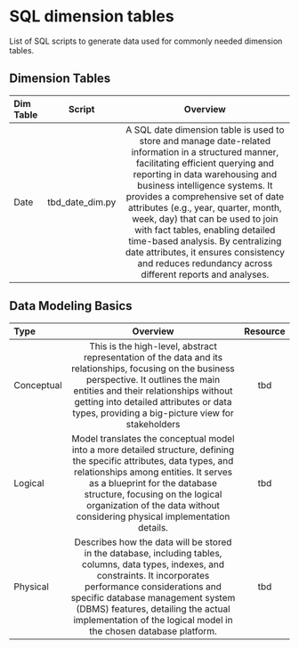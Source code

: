 # SQL dimension tables

List of SQL scripts to generate data used for commonly needed dimension tables.


## Dimension Tables

Dim Table | Script| Overview
:-- | :--: | :--:
Date| tbd_date_dim.py | A SQL date dimension table is used to store and manage date-related information in a structured manner, facilitating efficient querying and reporting in data warehousing and business intelligence systems. It provides a comprehensive set of date attributes (e.g., year, quarter, month, week, day) that can be used to join with fact tables, enabling detailed time-based analysis. By centralizing date attributes, it ensures consistency and reduces redundancy across different reports and analyses.


## Data Modeling Basics

Type | Overview | Resource
:-- | :--: | :--:
Conceptual | This is the high-level, abstract representation of the data and its relationships, focusing on the business perspective. It outlines the main entities and their relationships without getting into detailed attributes or data types, providing a big-picture view for stakeholders | tbd
Logical | Model translates the conceptual model into a more detailed structure, defining the specific attributes, data types, and relationships among entities. It serves as a blueprint for the database structure, focusing on the logical organization of the data without considering physical implementation details. | tbd
Physical | Describes how the data will be stored in the database, including tables, columns, data types, indexes, and constraints. It incorporates performance considerations and specific database management system (DBMS) features, detailing the actual implementation of the logical model in the chosen database platform. | tbd
